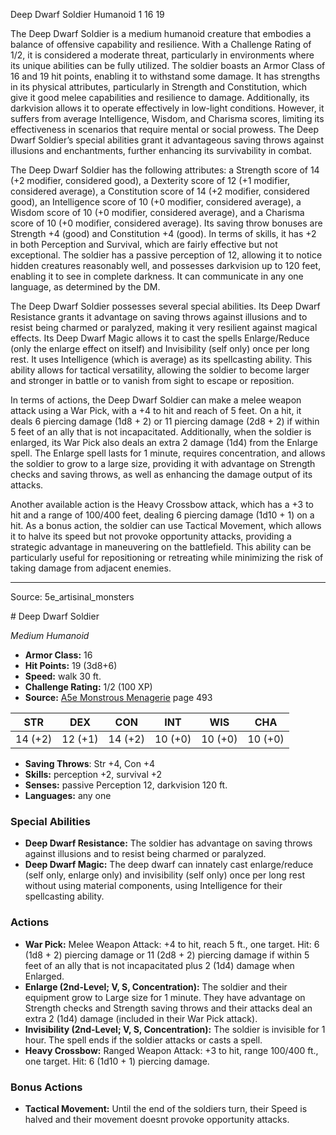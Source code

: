 <MonsterName/>Deep Dwarf Soldier</MonsterName>
<CreatureType/>Humanoid</CreatureType>
<CR/>1</CR>
<AC/>16</AC>
<HP/>19</HP>
<summary>The Deep Dwarf Soldier is a medium humanoid creature that embodies a balance of offensive capability and resilience. With a Challenge Rating of 1/2, it is considered a moderate threat, particularly in environments where its unique abilities can be fully utilized. The soldier boasts an Armor Class of 16 and 19 hit points, enabling it to withstand some damage. It has strengths in its physical attributes, particularly in Strength and Constitution, which give it good melee capabilities and resilience to damage. Additionally, its darkvision allows it to operate effectively in low-light conditions. However, it suffers from average Intelligence, Wisdom, and Charisma scores, limiting its effectiveness in scenarios that require mental or social prowess. The Deep Dwarf Soldier’s special abilities grant it advantageous saving throws against illusions and enchantments, further enhancing its survivability in combat.</summary>

<detail>

The Deep Dwarf Soldier has the following attributes: a Strength score of 14 (+2 modifier, considered good), a Dexterity score of 12 (+1 modifier, considered average), a Constitution score of 14 (+2 modifier, considered good), an Intelligence score of 10 (+0 modifier, considered average), a Wisdom score of 10 (+0 modifier, considered average), and a Charisma score of 10 (+0 modifier, considered average). Its saving throw bonuses are Strength +4 (good) and Constitution +4 (good). In terms of skills, it has +2 in both Perception and Survival, which are fairly effective but not exceptional. The soldier has a passive perception of 12, allowing it to notice hidden creatures reasonably well, and possesses darkvision up to 120 feet, enabling it to see in complete darkness. It can communicate in any one language, as determined by the DM.

The Deep Dwarf Soldier possesses several special abilities. Its Deep Dwarf Resistance grants it advantage on saving throws against illusions and to resist being charmed or paralyzed, making it very resilient against magical effects. Its Deep Dwarf Magic allows it to cast the spells Enlarge/Reduce (only the enlarge effect on itself) and Invisibility (self only) once per long rest. It uses Intelligence (which is average) as its spellcasting ability. This ability allows for tactical versatility, allowing the soldier to become larger and stronger in battle or to vanish from sight to escape or reposition.

In terms of actions, the Deep Dwarf Soldier can make a melee weapon attack using a War Pick, with a +4 to hit and reach of 5 feet. On a hit, it deals 6 piercing damage (1d8 + 2) or 11 piercing damage (2d8 + 2) if within 5 feet of an ally that is not incapacitated. Additionally, when the soldier is enlarged, its War Pick also deals an extra 2 damage (1d4) from the Enlarge spell. The Enlarge spell lasts for 1 minute, requires concentration, and allows the soldier to grow to a large size, providing it with advantage on Strength checks and saving throws, as well as enhancing the damage output of its attacks. 

Another available action is the Heavy Crossbow attack, which has a +3 to hit and a range of 100/400 feet, dealing 6 piercing damage (1d10 + 1) on a hit. As a bonus action, the soldier can use Tactical Movement, which allows it to halve its speed but not provoke opportunity attacks, providing a strategic advantage in maneuvering on the battlefield. This ability can be particularly useful for repositioning or retreating while minimizing the risk of taking damage from adjacent enemies.</detail>



---

Source: 5e_artisinal_monsters

<statblock>
# Deep Dwarf Soldier

*Medium* *Humanoid*

- **Armor Class:** 16
- **Hit Points:** 19 (3d8+6)
- **Speed:** walk 30 ft.
- **Challenge Rating:** 1/2 (100 XP)
- **Source:** [A5e Monstrous Menagerie](https://enpublishingrpg.com/products/level-up-monstrous-menagerie-a5e) page 493

| STR | DEX | CON | INT | WIS | CHA |
| --- | --- | --- | --- | --- | --- |
| 14 (+2) | 12 (+1) | 14 (+2) | 10 (+0) | 10 (+0) | 10 (+0) |

- **Saving Throws**: Str +4, Con +4
- **Skills:** perception +2, survival +2
- **Senses:** passive Perception 12, darkvision 120 ft.
- **Languages:** any one

### Special Abilities

- **Deep Dwarf Resistance:** The soldier has advantage on saving throws against illusions and to resist being charmed or paralyzed.
- **Deep Dwarf Magic:** The deep dwarf can innately cast enlarge/reduce (self only, enlarge only) and invisibility (self only) once per long rest without using material components, using Intelligence for their spellcasting ability.

### Actions

- **War Pick:** Melee Weapon Attack: +4 to hit, reach 5 ft., one target. Hit: 6 (1d8 + 2) piercing damage  or 11 (2d8 + 2) piercing damage if within 5 feet of an ally that is not incapacitated  plus 2 (1d4) damage when Enlarged.
- **Enlarge (2nd-Level; V, S, Concentration):** The soldier and their equipment grow to Large size for 1 minute. They have advantage on Strength checks and Strength saving throws  and their attacks deal an extra 2 (1d4) damage (included in their War Pick attack).
- **Invisibility (2nd-Level; V, S, Concentration):** The soldier is invisible for 1 hour. The spell ends if the soldier attacks or casts a spell.
- **Heavy Crossbow:** Ranged Weapon Attack: +3 to hit, range 100/400 ft., one target. Hit: 6 (1d10 + 1) piercing damage.

### Bonus Actions

- **Tactical Movement:** Until the end of the soldiers turn, their Speed is halved and their movement doesnt provoke opportunity attacks.


</statblock>


